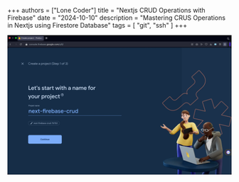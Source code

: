 +++
authors = ["Lone Coder"]
title = "Nextjs CRUD Operations with Firebase"
date = "2024-10-10"
description = "Mastering CRUS Operations in Nextjs using Firestore Database"
tags = [
    "git", "ssh"
]
+++

![crud_1](static/images/crud_101024_1.webp)